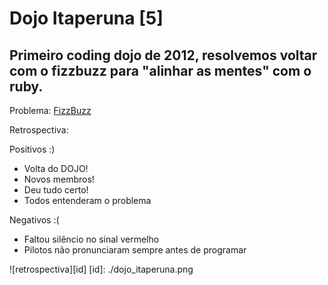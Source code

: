Dojo Itaperuna [5]
=================

Primeiro coding dojo de 2012, resolvemos voltar com o fizzbuzz para "alinhar as mentes" com o ruby.
------------------------------------------------------------------------------------

Problema: [FizzBuzz](http://dojopuzzles.com/problemas/exibe/fizzbuzz/)

Retrospectiva:

Positivos :)

* 	Volta do DOJO!
*	Novos membros!
*	Deu tudo certo!
*	Todos entenderam o problema


Negativos :(

*	Faltou silêncio no sinal vermelho
*	Pilotos não pronunciaram sempre antes de programar


![retrospectiva][id]
[id]: ./dojo_itaperuna.png
